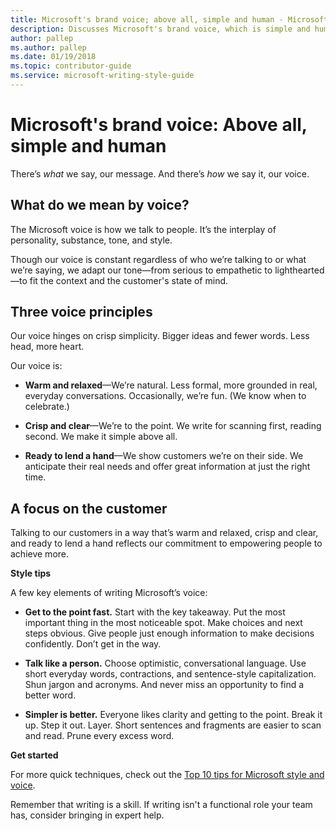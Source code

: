```yaml
---
title: Microsoft's brand voice; above all, simple and human - Microsoft Style Guide
description: Discusses Microsoft's brand voice, which is simple and human, such as "what" we say, our message, and "how" we say it, our voice. 
author: pallep
ms.author: pallep
ms.date: 01/19/2018
ms.topic: contributor-guide
ms.service: microsoft-writing-style-guide
---
```


# Microsoft's brand voice: Above all, simple and human

There’s *what* we say, our message. And there’s *how*
we say it, our voice. 

## What do we mean by voice?

The Microsoft voice is how we talk to people. It’s the interplay of personality, substance, tone, and style.

Though
our voice is constant regardless of who we’re talking to or what we’re
saying, we adapt our tone—from serious to empathetic to lighthearted—to
fit the context and the customer's state of mind. 

## Three voice principles

Our voice hinges on crisp simplicity. Bigger ideas and fewer words. Less head, more heart. 

Our voice is:

  - **Warm and relaxed**—We’re
    natural. Less formal, more grounded in real, everyday conversations.
    Occasionally, we’re fun. (We know when to celebrate.)  
    
  - **Crisp and clear**—We’re to the point. We write for scanning first, reading second. We make it simple above all.  
  
  - **Ready to lend a hand**—We show customers we’re on their side. We anticipate their real needs and offer great information at just the right time.

## A focus on the customer

Talking to our customers in a way
that’s warm and relaxed, crisp and clear, and ready to lend a hand reflects our commitment to empowering 
people to achieve more.

**Style tips**

A few key elements of writing Microsoft’s voice:

  - **Get to the point fast.** Start
    with the key takeaway. Put the most important thing in the most
    noticeable spot. Make choices and next steps obvious. Give people
    just enough information to make decisions confidently. Don’t get in
    the way.  
    
  - **Talk like a person.** Choose
    optimistic, conversational language. Use short everyday words,
    contractions, and sentence-style capitalization. Shun jargon and
    acronyms. And never miss an opportunity to find a better
    word.  
    
  - **Simpler is better.** Everyone
    likes clarity and getting to the point. Break it up. Step it out.
    Layer. Short sentences and fragments are easier to scan and read.
    Prune every excess word.

**Get started**

For more quick techniques, check out the [Top 10 tips for Microsoft style and voice](~/top-10-tips-style-voice.md). 

Remember that writing is a skill. If writing isn't a functional role your team has, consider bringing in expert help.
